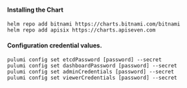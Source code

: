 #### Installing the Chart
```hcl
helm repo add bitnami https://charts.bitnami.com/bitnami
helm repo add apisix https://charts.apiseven.com
```

#### Configuration credential values.
```hcl
pulumi config set etcdPassword [password] --secret
pulumi config set dashboardPassword [password] --secret
pulumi config set adminCredentials [password] --secret
pulumi config set viewerCredentials [password] --secret
```